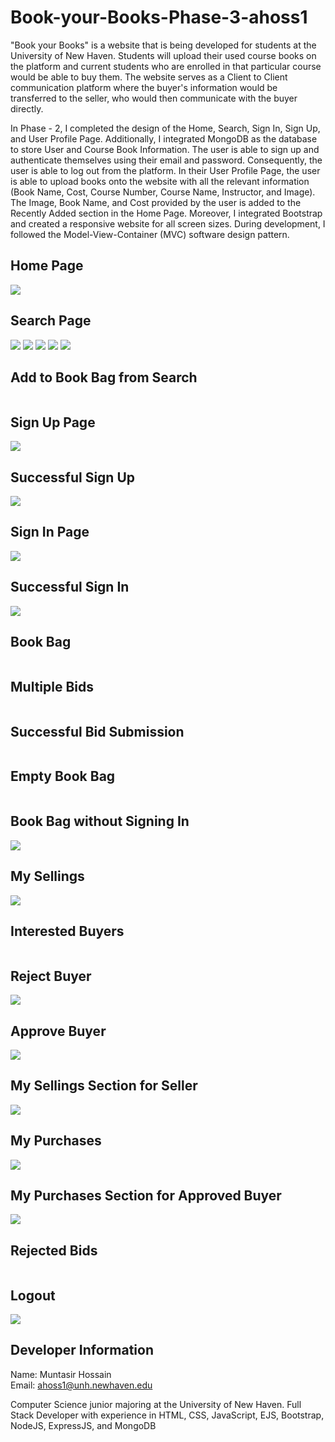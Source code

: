 # Book-your-Books-Phase-3-ahoss1

"Book your Books" is a website that is being developed for students at the University of New Haven. Students will upload their used course books on the platform and current students who are enrolled in that particular course would be able to buy them. The website serves as a Client to Client communication platform where the buyer's information would be transferred to the seller, who would then communicate with the buyer directly. <br>

In Phase - 2, I completed the design of the Home, Search, Sign In, Sign Up, and User Profile Page. Additionally, I integrated MongoDB as the database to store User and Course Book Information. The user is able to sign up and authenticate themselves using their email and password. Consequently, the user is able to log out from the platform. In their User Profile Page, the user is able to upload books onto the website with all the relevant information (Book Name, Cost, Course Number, Course Name, Instructor, and Image). The Image, Book Name, and Cost provided by the user is added to the Recently Added section in the Home Page. Moreover, I integrated Bootstrap and created a responsive website for all screen sizes. During development, I followed the Model-View-Container (MVC) software design pattern. 

## Home Page
<img src = "./screenshots/Home Page.png">

## Search Page
<img src = "./screenshots/Search (Case Insensitive).png">
<img src = "./screenshots/Search Result.png">
<img src = "./screenshots/Search with all Parameters.png">
<img src = "./screenshots/Search Results with all Parameters.png">
<img src = "./screenshots/Search Results with No Match.png">

## Add to Book Bag from Search
<img scr = "./screenshots/Add to Book Bag from Search.PNG">

## Sign Up Page
<img src = "./screenshots/Sign Up.png">

## Successful Sign Up
<img src = "./screenshots/Successful Sign Up and Login.PNG">

## Sign In Page
<img src = "./screenshots/Sign In.png">

## Successful Sign In
<img src = "./screenshots/Successful Sign In.png">

## Book Bag
<img scr ="./screenshots/Book Bag.PNG">

## Multiple Bids
<img scr = "./screenshots/Multiple Bids.png">

## Successful Bid Submission
<img scr = "./screenshots/Successful Bid Submission.PNG">

## Empty Book Bag
<img scr = "./screenshots/Empty Book Bag.PNG">

## Book Bag without Signing In
<img src = "./screenshots/Book Bag without Sign In.PNG">

## My Sellings 
<img src = "./screenshots/My Sellings.PNG">

## Interested Buyers
<img scr = "./screenshots/Interested Buyers.PNG">

## Reject Buyer
<img src = "./screenshots/Reject Buyer.PNG">

## Approve Buyer
<img src = "./screenshots/Sold Buyer.PNG">

## My Sellings Section for Seller
<img src = "./screenshots/Approve Buyer Sold.PNG">

## My Purchases
<img src = "./screenshots/My Purchases.PNG">

## My Purchases Section for Approved Buyer
<img src = "./screenshots/Purchased Approve Buyer.PNG">

## Rejected Bids
<img scr = "./screenshots/Rejected Bids.PNG">

## Logout
<img src = "./screenshots/Log Out.png">

## Developer Information

Name: Muntasir Hossain <br>
Email: ahoss1@unh.newhaven.edu <br>

Computer Science junior majoring at the University of New Haven. Full Stack Developer with experience in HTML, CSS, JavaScript, EJS, Bootstrap, NodeJS, ExpressJS, and MongoDB 


